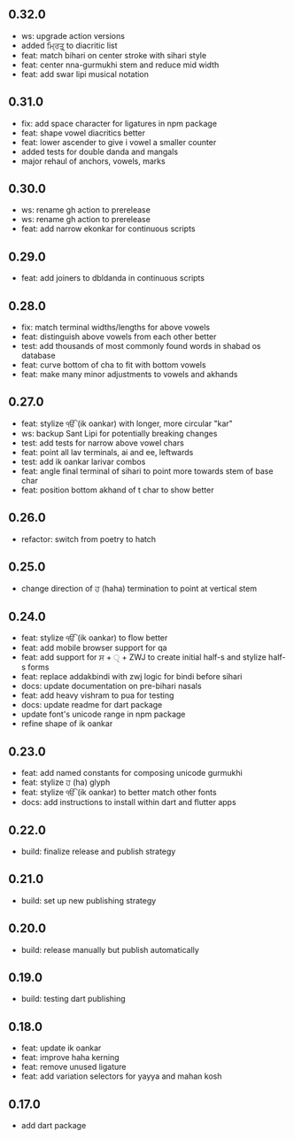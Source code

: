## 0.32.0

- ws: upgrade action versions
- added ਮ੍ਰਿਤੵੁ to diacritic list
- feat: match bihari on center stroke with sihari style
- feat: center nna-gurmukhi stem and reduce mid width
- feat: add swar lipi musical notation

## 0.31.0

- fix: add space character for ligatures in npm package
- feat: shape vowel diacritics better
- feat: lower ascender to give i vowel a smaller counter
- added tests for double danda and mangals
- major rehaul of anchors, vowels, marks

## 0.30.0

- ws: rename gh action to prerelease
- ws: rename gh action to prerelease
- feat: add narrow ekonkar for continuous scripts

## 0.29.0

- feat: add joiners to dbldanda in continuous scripts

## 0.28.0

- fix: match terminal widths/lengths for above vowels
- feat: distinguish above vowels from each other better
- test: add thousands of most commonly found words in shabad os database
- feat: curve bottom of cha to fit with bottom vowels
- feat: make many minor adjustments to vowels and akhands

## 0.27.0

- feat: stylize ੴ (ik oankar) with longer, more circular "kar"
- ws: backup Sant Lipi for potentially breaking changes
- test: add tests for narrow above vowel chars
- feat: point all lav terminals, ai and ee, leftwards
- test: add ik oankar larivar combos
- feat: angle final terminal of sihari to point more towards stem of base char
- feat: position bottom akhand of t char to show better

## 0.26.0

- refactor: switch from poetry to hatch

## 0.25.0

- change direction of ਹ (haha) termination to point at vertical stem

## 0.24.0

- feat: stylize ੴ (ik oankar) to flow better
- feat: add mobile browser support for qa
- feat: add support for ਸ + ੍ + ZWJ to create initial half-s and stylize half-s forms
- feat: replace addakbindi with zwj logic for bindi before sihari
- docs: update documentation on pre-bihari nasals
- feat: add heavy vishram to pua for testing
- docs: update readme for dart package
- update font's unicode range in npm package
- refine shape of ik oankar

## 0.23.0

- feat: add named constants for composing unicode gurmukhi
- feat: stylize ਹ (ha) glyph
- feat: stylize ੴ (ik oankar) to better match other fonts
- docs: add instructions to install within dart and flutter apps

## 0.22.0

- build: finalize release and publish strategy

## 0.21.0

- build: set up new publishing strategy

## 0.20.0

- build: release manually but publish automatically

## 0.19.0

- build: testing dart publishing

## 0.18.0

- feat: update ik oankar
- feat: improve haha kerning
- feat: remove unused ligature
- feat: add variation selectors for yayya and mahan kosh

## 0.17.0

- add dart package
